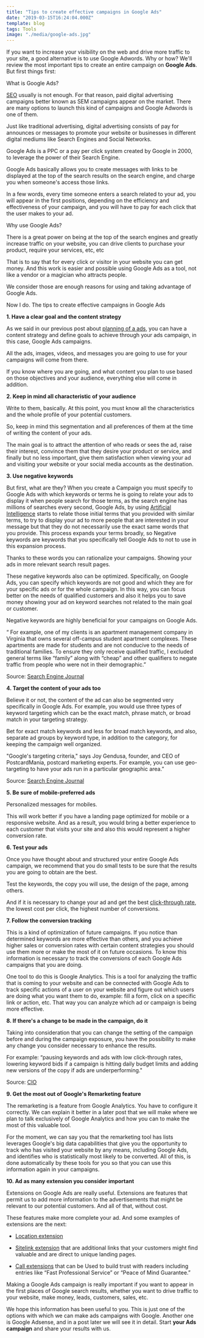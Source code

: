 ```yaml
---
title: "Tips to create effective campaigns in Google Ads"
date: "2019-03-15T16:24:04.000Z"
template: blog
tags: Tools
image: "./media/google-ads.jpg"
---
```


If you want to increase your visibility on the web and drive more traffic to your site, a good alternative is to use Google Adwords. Why or how? We'll review the most important tips to create an entire campaign on **Google Ads**. But first things first:

<title-2>What is Google Ads?</title-2>

[SEO](https://cobuildlab.com/blog/seo-tips-that-will-increase-your-position-in-search-engines/)  usually is not enough. For that reason, paid digital advertising campaigns better known as SEM campaigns appear on the market. There are many options to launch this kind of campaigns and Google Adwords is one of them. 

Just like traditional advertising, digital advertising consists of pay for announces or messages to promote your website or businesses in different digital mediums like Search Engines and Social Networks. 

Google Ads is a PPC or a pay per click system created by Google in 2000, to leverage the power of their Search Engine. 

Google Ads basically allows you to create messages with links to be displayed at the top of the search results on the search engine, and charge you when someone's access those links.

In a few words, every time someone enters a search related to your ad, you will appear in the first positions, depending on the efficiency and effectiveness of your campaign, and you will have to pay for each click that the user makes to your ad. 

<title-3>Why use Google Ads?</title-3>

There is a great power on being at the top of the search engines and greatly increase traffic on your website, you can drive clients to purchase your product, require your services, etc, etc

That is to say that for every click or visitor in your website you can get money. And this work is easier and possible using Google Ads as a tool, not like a vendor or a magician who attracts people. 

We consider those are enough reasons for using and taking advantage of Google Ads. 

<title-2>Now I do. The tips to create effective campaigns in Google Ads</title-2>

**1. Have a clear goal and the content strategy**

As we said in our previous post about [planning of a ads](https://cobuildlab.com/blog/Planning-your-ads-campaign-on-10-steps/), you can have a content strategy and define goals to achieve through your ads campaign, in this case, Google Ads campaigns. 

All the ads, images, videos, and messages you are going to use for your campaigns will come from there. 

If you know where you are going, and what content you plan to use based on those objectives and your audience, everything else will come in addition. 

**2. Keep in mind all characteristic of your audience**

Write to them, basically. At this point, you must know all the characteristics and the whole profile of your potential customers.  

So, keep in mind this segmentation and all preferences of them at the time of writing the content of your ads. 

The main goal is to attract the attention of who reads or sees the ad, raise their interest, convince them that they desire your product or service, and finally but no less important, give them satisfaction when viewing your ad and visiting your website or your social media accounts as the destination. 

**3. Use negative keywords**

But first, what are they? When you create a Campaign you must specify to Google Ads with which keywords or terms he is going to relate your ads to display it when people search for those terms, as the search engine has millions of searches every second, Google Ads, by using [Artificial Intelligence](https://cobuildlab.com/blog/artificial-intelligence-in-2018/) starts to relate those initial terms that you provided with similar terms, to try to display your ad to more people that are interested in your message but that they do not necessarily use the exact same words that you provide. This process expands your terms broadly, so Negative keywords are keywords that you specifically tell Google Ads to not to use in this expansion process.

Thanks to these words you can rationalize your campaigns. Showing your ads in more relevant search result pages. 

These negative keywords also can be optimized. Specifically, on Google Ads, you can specify which keywords are not good and which they are for your specific ads or for the whole campaign. In this way, you can focus better on the needs of qualified customers and also it helps you to save money showing your ad on keyword searches not related to the main goal or customer. 

Negative keywords are highly beneficial for your campaigns on Google Ads. 

“ For example, one of my clients is an apartment management company in Virginia that owns several off-campus student apartment complexes. These apartments are made for students and are not conducive to the needs of traditional families. To ensure they only receive qualified traffic, I excluded general terms like “family” along with “cheap” and other qualifiers to negate traffic from people who were not in their demographic.”

Source: [Search Engine Journal](https://www.searchenginejournal.com/simple-adwords-tips/192929/)

**4. Target the content of your ads too**

Believe it or not, the content of the ad can also be segmented very specifically in Google Ads. For example, you would use three types of keyword targeting which can be the exact match, phrase match, or broad match in your targeting strategy. 

Bet for exact match keywords and less for broad match keywords, and also, separate ad groups by keyword type, in addition to the category, for keeping the campaign well organized.

"Google's targeting criteria," says Joy Gendusa, founder, and CEO of PostcardMania, postcard marketing experts. For example, you can use geo-targeting to have your ads run in a particular geographic area.”

Source: [Search Engine Journal](https://www.searchenginejournal.com/simple-adwords-tips/192929/)

**5. Be sure of mobile-preferred ads**

Personalized messages for mobiles.

This will work better if you have a landing page optimized for mobile or a responsive website. And as a result, you would bring a better experience to each customer that visits your site and also this would represent a higher conversion rate. 

**6. Test your ads**

Once you have thought about and structured your entire Google Ads campaign, we recommend that you do small tests to be sure that the results you are going to obtain are the best. 

Test the keywords, the copy you will use, the design of the page, among others. 

And if it is necessary to change your ad and get the best [click-through rate](https://en.wikipedia.org/wiki/Click-through_rate), the lowest cost per click, the highest number of conversions.

**7. Follow the conversion tracking**

This is a kind of optimization of future campaigns. If you notice than determined keywords are more effective than others, and you achieve higher sales or conversion rates with certain content strategies you should use them more or make the most of it on future occasions. To know this information is necessary to track the conversions of each Google Ads campaigns that you are doing. 

One tool to do this is Google Analytics. This is a tool for analyzing the traffic that is coming to your website and can be connected with Google Ads to track specific actions of a user on your website and figure out which users are doing what you want them to do, example: fill a form, click on a specific link or action, etc. That way you can analyze which ad or campaign is being more effective.

**8. If there's a change to be made in the campaign, do it**

Taking into consideration that you can change the setting of the campaign before and during the campaign exposure, you have the possibility to make any change you consider necessary to enhance the results. 

For example: “pausing keywords and ads with low click-through rates, lowering keyword bids if a campaign is hitting daily budget limits and adding new versions of the copy if ads are underperforming."

Source: [CIO](https://www.cio.com/article/2375774/10-tips-for-creating-a-successful-google-adwords-campaign.html)

**9. Get the most out of Google's Remarketing feature**

The remarketing is a feature from Google Analytics. You have to configure it correctly.  We can explain it better in a later post that we will make where we plan to talk exclusively of Google Analytics and how you can to make the most of this valuable tool. 

For the moment, we can say you that the remarketing tool has lists leverages Google's big data capabilities that give you the opportunity to track who has visited your website by any means, including Google Ads, and identifies who is statistically most likely to be converted. All of this, is done automatically by these tools for you so that you can use this information again in your campaigns.

**10. Ad as many extension you consider important**

Extensions on Google Ads are really useful. Extensions are features that permit us to add more information to the advertisements that might be relevant to our potential customers. And all of that, without cost. 

These features make more complete your ad. And some examples of extensions are the next: 

* [Location extension](https://www.thinkwithgoogle.com/products/location-extensions/) 

* [Sitelink extension](https://support.google.com/google-ads/answer/2375416?hl=en) that are additional links that your customers might find valuable and are direct to unique landing pages.

* [Call extensions](https://support.google.com/google-ads/answer/2453991?hl=en) that can be Used to build trust with readers including entries like “Fast Professional Service” or “Peace of Mind Guarantee.”

Making a Google Ads campaign is really important if you want to appear in the first places of Google search results, whether you want to drive traffic to your website, make money, leads, customers, sales, etc. 

We hope this information has been useful to you. This is just one of the options with which we can make ads campaigns with Google. Another one is Google Adsense, and in a post later we will see it in detail. Start **your Ads campaign** and share your results with us. 

